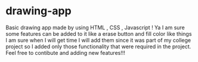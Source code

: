 # drawing-app
Basic drawing app made by using HTML , CSS , Javascript !
Ya I am sure some features can be added to it like a erase button and fill color like things 
I am sure when I will get time I will add them since it was part of my college project so 
I added only those functionality that were required in the project.
Feel free to contibute and adding new features!!!
